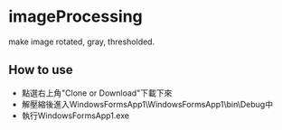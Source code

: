 # imageProcessing
make image rotated, gray, thresholded.

## How to use

* 點選右上角"Clone or Download"下載下來
* 解壓縮後進入WindowsFormsApp1\WindowsFormsApp1\bin\Debug中
* 執行WindowsFormsApp1.exe
